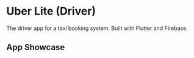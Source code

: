 # Uber Lite (Driver)

The driver app for a taxi booking system. Built with Flutter and Firebase.

## App Showcase
